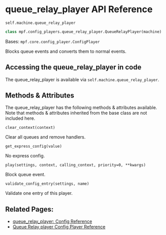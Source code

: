 # queue_relay_player API Reference

`self.machine.queue_relay_player`

``` python
class mpf.config_players.queue_relay_player.QueueRelayPlayer(machine)
```

Bases: `mpf.core.config_player.ConfigPlayer`

Blocks queue events and converts them to normal events.

## Accessing the queue_relay_player in code

The queue_relay_player is available via `self.machine.queue_relay_player`.

## Methods & Attributes

The queue_relay_player has the following methods & attributes available. Note that methods & attributes inherited from the base class are not included here.

`clear_context(context)`

Clear all queues and remove handlers.

`get_express_config(value)`

No express config.

`play(settings, context, calling_context, priority=0, **kwargs)`

Block queue event.

`validate_config_entry(settings, name)`

Validate one entry of this player.

## Related Pages:

* [queue_relay_player: Config Reference](../../../config/queue_relay_player.md)
* [Queue Relay player Config Player Reference](../../../config_players/queue_relay_player.md)
